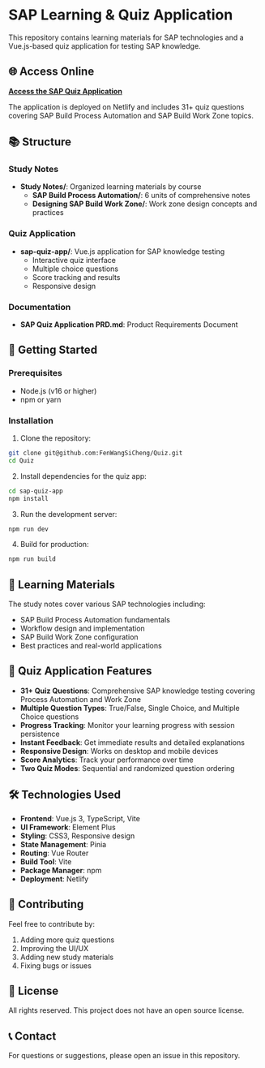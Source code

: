 # SAP Learning & Quiz Application

This repository contains learning materials for SAP technologies and a Vue.js-based quiz application for testing SAP knowledge.

## 🌐 Access Online

**[Access the SAP Quiz Application](https://stalwart-marigold-edcacd.netlify.app/)**

The application is deployed on Netlify and includes 31+ quiz questions covering SAP Build Process Automation and SAP Build Work Zone topics.

## 📚 Structure

### Study Notes
- **Study Notes/**: Organized learning materials by course
  - **SAP Build Process Automation/**: 6 units of comprehensive notes
  - **Designing SAP Build Work Zone/**: Work zone design concepts and practices

### Quiz Application
- **sap-quiz-app/**: Vue.js application for SAP knowledge testing
  - Interactive quiz interface
  - Multiple choice questions
  - Score tracking and results
  - Responsive design

### Documentation
- **SAP Quiz Application PRD.md**: Product Requirements Document

## 🚀 Getting Started

### Prerequisites
- Node.js (v16 or higher)
- npm or yarn

### Installation
1. Clone the repository:
```bash
git clone git@github.com:FenWangSiCheng/Quiz.git
cd Quiz
```

2. Install dependencies for the quiz app:
```bash
cd sap-quiz-app
npm install
```

3. Run the development server:
```bash
npm run dev
```

4. Build for production:
```bash
npm run build
```

## 📖 Learning Materials

The study notes cover various SAP technologies including:
- SAP Build Process Automation fundamentals
- Workflow design and implementation
- SAP Build Work Zone configuration
- Best practices and real-world applications

## 🎯 Quiz Application Features

- **31+ Quiz Questions**: Comprehensive SAP knowledge testing covering Process Automation and Work Zone
- **Multiple Question Types**: True/False, Single Choice, and Multiple Choice questions
- **Progress Tracking**: Monitor your learning progress with session persistence
- **Instant Feedback**: Get immediate results and detailed explanations
- **Responsive Design**: Works on desktop and mobile devices
- **Score Analytics**: Track your performance over time
- **Two Quiz Modes**: Sequential and randomized question ordering

## 🛠 Technologies Used

- **Frontend**: Vue.js 3, TypeScript, Vite
- **UI Framework**: Element Plus
- **Styling**: CSS3, Responsive design
- **State Management**: Pinia
- **Routing**: Vue Router
- **Build Tool**: Vite
- **Package Manager**: npm
- **Deployment**: Netlify

## 📝 Contributing

Feel free to contribute by:
1. Adding more quiz questions
2. Improving the UI/UX
3. Adding new study materials
4. Fixing bugs or issues

## 📄 License

All rights reserved. This project does not have an open source license.

## 📞 Contact

For questions or suggestions, please open an issue in this repository.